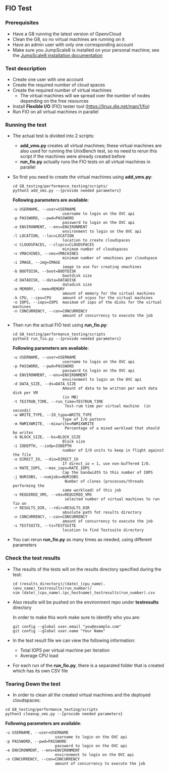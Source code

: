 ## FIO Test

### Prerequisites
- Have a G8 running the latest version of OpenvCloud
- Clean the G8, so no virtual machines are running on it
- Have an admin user with only one corresponding account
- Make sure you JumpScale8 is installed on your personal machine; see the [JumpScale8 installation documentation](https://github.com/Jumpscale/jumpscale_core8/blob/master/docs/GettingStarted/Installation.md)


### Test description
- Create one user with one account
- Create the required number of cloud spaces
- Create the required number of virtual machines
  - The virtual machines will we spread over the number of nodes depending on the free resources
- Install **Flexible I/O** (FIO) tester tool (https://linux.die.net/man/1/fio)
- Run FIO on all virtual machines in parallel


### Running the test
- The actual test is divided into 2 scripts:

  - **add_vms.py** creates all virtual machines; these virtual machines are also used for running the UnixBench test, so no need to rerun this script if the machines were already created before
  - **run_fio.py** actually runs the FIO tests on all virtual machines in parallel

- So first you need to create the virtual machines using **add_vms.py**:

  ```
  cd G8_testing/performance_testing/scripts/
  python3 add_vms.py --{provide needed parameters}
  ```

  **Following parameters are available**:

  ```
  -u USERNAME, --user=USERNAME
                        username to login on the OVC api
  -p PASSWORD, --pwd=PASSWORD
                        password to login on the OVC api
  -e ENVIRONMENT, --env=ENVIRONMENT
                        environment to login on the OVC api
  -l LOCATION, --loc=LOCATION
                        location to create cloudspaces
  -c CLOUDSPACES, --clspcs=CLOUDSPACES
                        minimum number of cloudspaces
  -v VMACHINES, --vms=VMACHINES
                        minimum number of vmachines per cloudspace
  -i IMAGE, --img=IMAGE
                        image to use for creating vmachines
  -b BOOTDISK, --boot=BOOTDISK
                        bootdisk size
  -d DATADISK, --data=DATADISK
                        datadisk size
  -m MEMORY, --mem=MEMORY
                        amount of memory for the virtual machines
  -k CPU, --cpu=CPU     amount of vcpus for the virtual machines
  -o IOPS, --iops=IOPS  maximum of iops of the disks for the virtual machines
  -n CONCURRENCY, --con=CONCURRENCY
                        amount of concurrency to execute the job
  ```

- Then run the actual FIO test using **run_fio.py**:

  ```
  cd G8_testing/performance_testing/scripts
  python3 run_fio.py --{provide needed parameters}
  ```

  **Following parameters are available**:

  ```
  -u USERNAME, --user=USERNAME
                        username to login on the OVC api
  -p PASSWORD, --pwd=PASSWORD
                        password to login on the OVC api
  -e ENVIRONMENT, --env=ENVIRONMENT
                        environment to login on the OVC api
  -d DATA_SIZE, --ds=DATA_SIZE
                        Amount of data to be written per each data disk per VM
                        (in MB)
  -t TESTRUN_TIME, --run_time=TESTRUN_TIME
                         Test-rum time per virtual machine  (in seconds)
  -w WRITE_TYPE, --IO_type=WRITE_TYPE
                        Type of I/O pattern
  -m RWMIXWRITE, --mixwrite=RWMIXWRITE
                         Percentage of a mixed workload that should be writes
  -b BLOCK_SIZE, --bs=BLOCK_SIZE
                        Block size
  -i IODEPTH, --iodp=IODEPTH
                        number of I/O units to keep in flight against the file
  -o DIRECT_IO, --dio=DIRECT_IO
                        If direct_io = 1, use non-buffered I/O.
  -x RATE_IOPS, --max_iops=RATE_IOPS
                        Cap the bandwidth to this number of IOPS
  -j NUMJOBS, --numjobs=NUMJOBS
                         Number of clones (processes/threads performing the
                        same workload) of this job
  -v REQUIRED_VMS, --vms=REQUIRED_VMS
                         selected number of virtual machines to run fio on
  -r RESULTS_DIR, --rdir=RESULTS_DIR
                        absolute path fot results directory
  -n CONCURRENCY, --con=CONCURRENCY
                        amount of concurrency to execute the job
  -s TESTSUITE, --ts=TESTSUITE
                        location to find Testsuite directory
  ```

- You can rerun **run\_fio.py** as many times as needed, using different parameters


### Check the test results
- The results of the tests will on the results directory specified during the test:

  ```
  cd (results_directory)/(date)_(cpu_name).(env_name)_testresults(run_number)/
  vim (date)_(cpu_name).(pc_hostname)_testresults(run_number).csv
  ```

- Also results will be pushed on the environment repo under **testresults** directory

  In order to make this work make sure to identify who you are:

  ```
  git config --global user.email "you@example.com"
  git config --global user.name "Your Name"
  ```

- In the test result file we can view the following information:
  - Total IOPS per virtual machine per iteration
  - Average CPU load

- For each run of the **run\_fio.py**, there is a separated folder that is created which has its own CSV file

### Tearing Down the test
 - In order to clean all the created virtual machines and the deployed cloudspaces:
  ```
  cd G8_testing/performance_testing/scripts
  python3 cleanup_vms.py --{provide needed parameters}
  ```
  
  **Following parameters are available**:
  ```
  -u USERNAME, --user=USERNAME
                        username to login on the OVC api
  -p PASSWORD, --pwd=PASSWORD
                        password to login on the OVC api
  -e ENVIRONMENT, --env=ENVIRONMENT
                        environment to login on the OVC api
  -n CONCURRENCY, --con=CONCURRENCY
                        amount of concurrency to execute the job
  ```
  
